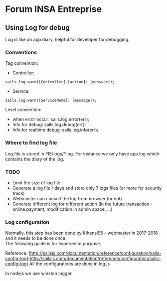 # Forum INSA Entreprise

## Using Log for debug

Log is like an app diary, helpful for developer for debugging.

### Conventions
Tag convention:
* Controller: 
```
sails.log.warn([Controller].[action]: [message]);
```
* Service: 
```
sails.log.warn([ServiceName]: [message]);
```

Level convention:
* when error occur: sails.log.error(err);
* Info for debug: sails.log.debug(err);
* Info for realtime debug: sails.log.info(err);

### Where to find log file
Log file is stored in FIE/logs/*.log. For instance we only have app.log which contains the diary of the log.

### TODO
* Limit the size of log file
* Generate a log file / days and store only 7 logs files (or more for security track)
* Webmaster can consult the log from browser (or not)
* Generate different log for different action (In the future transaction - online payment, modification in admin space, ...)

### Log configuration
Normally, this step has been done by Kihansi95 - webmaster in 2017-2018 and it needs to be done once. <br/>
The following guide is for experience purpose.

Reference: [http://sailsjs.com/documentation/reference/configuration/sails-config-log](http://sailsjs.com/documentation/reference/configuration/sails-config-log)
All the configurations are done in log.js

In nodejs we use winston logger